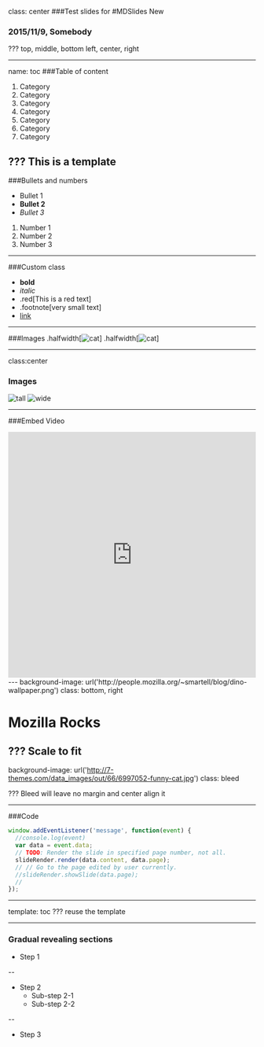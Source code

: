 class: center
###Test slides for
#MDSlides New
### 2015/11/9, Somebody

???
top, middle, bottom
left, center, right

---
name: toc
###Table of content
1. Category 
1. Category 
1. Category 
1. Category 
1. Category 
1. Category 
1. Category 

???
This is a template
---
###Bullets and numbers
* Bullet 1
* __Bullet 2__
* _Bullet 3_

1. Number 1
2. Number 2
3. Number 3

---
###Custom class
*  __bold__
* _italic_
* .red[This is a red text]
* .footnote[very small text]
* [link](www.mozilla.org)

---

###Images
.halfwidth[![cat](http://7-themes.com/data_images/out/66/6997052-funny-cat.jpg)]
.halfwidth[![cat](http://7-themes.com/data_images/out/66/6997052-funny-cat.jpg)]

---

class:center
### Images
![tall](https://placehold.it/100x400)
![wide](https://placehold.it/350x100)

---

###Embed Video
<iframe width="100%" height="500px" src="https://www.youtube.com/embed/9VChusdIqU4" frameborder="0" allowfullscreen></iframe>
---
background-image: url('http://people.mozilla.org/~smartell/blog/dino-wallpaper.png')
class: bottom, right

# Mozilla Rocks

???
Scale to fit
---
background-image: url('http://7-themes.com/data_images/out/66/6997052-funny-cat.jpg')
class: bleed

???
Bleed will leave no margin and center align it

---
###Code

```javascript
window.addEventListener('message', function(event) {
  //console.log(event)
  var data = event.data;
  // TODO: Render the slide in specified page number, not all.
  slideRender.render(data.content, data.page);
  // // Go to the page edited by user currently.
  //slideRender.showSlide(data.page);
  //
});

```
---
template: toc
???
reuse the template

---
### Gradual revealing sections
* Step 1

--

* Step 2
  * Sub-step 2-1
  * Sub-step 2-2
  
--

* Step 3